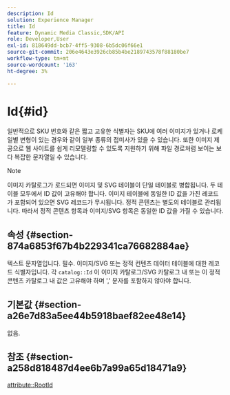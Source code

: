 ```yaml
---
description: Id
solution: Experience Manager
title: Id
feature: Dynamic Media Classic,SDK/API
role: Developer,User
exl-id: 818649dd-bcb7-4ff5-9308-6b5dc06f66e1
source-git-commit: 206e4643e3926cb85b4be2189743578f88180be7
workflow-type: tm+mt
source-wordcount: '163'
ht-degree: 3%

---
```


# Id{#id}

일반적으로 SKU 번호와 같은 짧고 고유한 식별자는 SKU에 여러 이미지가 있거나 로케일별 변형이 있는 경우와 같이 일부 종류의 접미사가 있을 수 있습니다. 또한 이미지 제공으로 웹 사이트를 쉽게 리모델링할 수 있도록 지원하기 위해 파일 경로처럼 보이는 보다 복잡한 문자열일 수 있습니다.

>[!NOTE]
>
>이미지 카탈로그가 로드되면 이미지 및 SVG 테이블이 단일 테이블로 병합됩니다. 두 테이블 모두에서 ID 값이 고유해야 합니다. 이미지 테이블에 동일한 ID 값을 가진 레코드가 포함되어 있으면 SVG 레코드가 무시됩니다. 정적 콘텐츠는 별도의 테이블로 관리됩니다. 따라서 정적 콘텐츠 항목과 이미지/SVG 항목은 동일한 ID 값을 가질 수 있습니다.

## 속성 {#section-874a6853f67b4b229341ca76682884ae}

텍스트 문자열입니다. 필수. 이미지/SVG 또는 정적 컨텐츠 데이터 테이블에 대한 레코드 식별자입니다. 각 `catalog::Id` 이 이미지 카탈로그/SVG 카탈로그 내 또는 이 정적 콘텐츠 카탈로그 내 값은 고유해야 하며 &#39;,&#39; 문자를 포함하지 않아야 합니다.

## 기본값 {#section-a26e7d83a5ee44b5918baef82ee48e14}

없음.

## 참조 {#section-a258d818487d4ee6b7a99a65d18471a9}

[attribute::RootId](../../../../../../is-api/image-catalog/image-serving-api-ref/c-image-catalog-reference/c-attributes-reference/r-rootid.md#reference-13653312925e4a08b90f99961d53f546)
